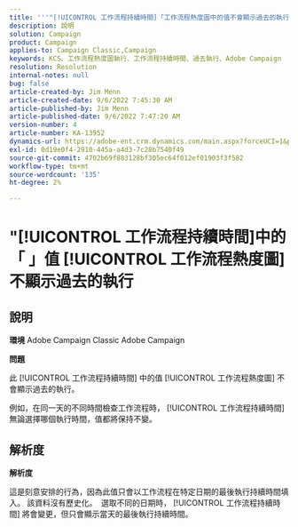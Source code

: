```yaml
---
title: '''"[!UICONTROL 工作流程持續時間]「工作流程熱度圖中的值不會顯示過去的執行」'
description: 說明
solution: Campaign
product: Campaign
applies-to: Campaign Classic,Campaign
keywords: KCS、工作流程熱度圖執行、工作流程持續時間、過去執行、Adobe Campaign
resolution: Resolution
internal-notes: null
bug: false
article-created-by: Jim Menn
article-created-date: 9/6/2022 7:45:30 AM
article-published-by: Jim Menn
article-published-date: 9/6/2022 7:47:20 AM
version-number: 4
article-number: KA-13952
dynamics-url: https://adobe-ent.crm.dynamics.com/main.aspx?forceUCI=1&pagetype=entityrecord&etn=knowledgearticle&id=026920e0-b72d-ed11-9db1-0022480866ad
exl-id: 0d19e0f4-2910-445a-a4d3-7c28b7540f49
source-git-commit: 4702b69f883128bf305ec64f012ef01903f3f582
workflow-type: tm+mt
source-wordcount: '135'
ht-degree: 2%

---
```


# &quot;[!UICONTROL 工作流程持續時間]中的「 」值 [!UICONTROL 工作流程熱度圖] 不顯示過去的執行

## 說明


<b>環境</b>
Adobe Campaign Classic Adobe Campaign

<b>問題</b>

此 [!UICONTROL 工作流程持續時間] 中的值 [!UICONTROL 工作流程熱度圖] 不會顯示過去的執行。

例如，在同一天的不同時間檢查工作流程時， [!UICONTROL 工作流程持續時間] 無論選擇哪個執行時間，值都將保持不變。


## 解析度


<b>解析度</b>

這是刻意安排的行為，因為此值只會以工作流程在特定日期的最後執行持續時間填入。
該資料沒有歷史化。 
選取不同的日期時， [!UICONTROL 工作流程持續時間] 將會變更，但只會顯示當天的最後執行持續時間。
